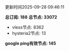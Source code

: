 更新时间2025-09-28 09:46:11

**总订阅: 188**
**总节点: 33072**
- vless节点: 8362
- hysteria2节点: 13

**google ping有效节点: 145**
